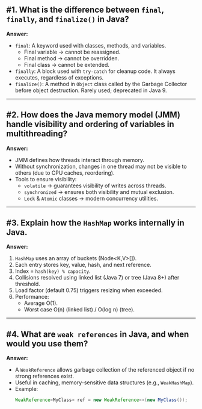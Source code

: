     
   

## #1. What is the difference between `final`, `finally`, and `finalize()` in Java?

**Answer:**
- `final`: A keyword used with classes, methods, and variables.
  - Final variable → cannot be reassigned.
  - Final method → cannot be overridden.
  - Final class → cannot be extended.
- `finally`: A block used with `try-catch` for cleanup code. It always executes, regardless of exceptions.
- `finalize()`: A method in `Object` class called by the Garbage Collector before object destruction. Rarely used; deprecated in Java 9.

---

## #2. How does the Java memory model (JMM) handle visibility and ordering of variables in multithreading?

**Answer:**
- JMM defines how threads interact through memory.
- Without synchronization, changes in one thread may not be visible to others (due to CPU caches, reordering).
- Tools to ensure visibility:
  - `volatile` → guarantees visibility of writes across threads.
  - `synchronized` → ensures both visibility and mutual exclusion.
  - `Lock` & `Atomic` classes → modern concurrency utilities.

---

## #3. Explain how the `HashMap` works internally in Java.

**Answer:**
1. `HashMap` uses an array of buckets (Node<K,V>[]).
2. Each entry stores key, value, hash, and next reference.
3. Index = `hash(key) % capacity`.
4. Collisions resolved using linked list (Java 7) or tree (Java 8+) after threshold.
5. Load factor (default 0.75) triggers resizing when exceeded.
6. Performance: 
   - Average O(1).
   - Worst case O(n) (linked list) / O(log n) (tree).

---

## #4. What are `weak references` in Java, and when would you use them?

**Answer:**
- A `WeakReference` allows garbage collection of the referenced object if no strong references exist.
- Useful in caching, memory-sensitive data structures (e.g., `WeakHashMap`).
- Example:
  ```java
  WeakReference<MyClass> ref = new WeakReference<>(new MyClass());
